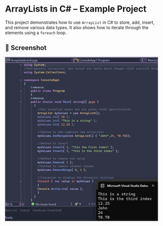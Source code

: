 # ArrayLists in C# – Example Project

This project demonstrates how to use `ArrayList` in C# to store, add, insert, and remove various data types. It also shows how to iterate through the elements using a `foreach` loop.

## 📸 Screenshot

![ArrayList Example](./ArrayListsErvisTrupjaPicture.png)
